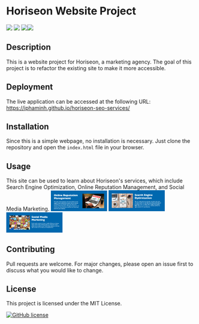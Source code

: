 # Horiseon Website Project
![](https://img.shields.io/badge/GitHub-100000?style=for-the-badge&logo=github&logoColor=white)
![](https://img.shields.io/badge/mac%20os-000000?style=for-the-badge&logo=apple&logoColor=white)
![](https://img.shields.io/badge/HTML-239120?style=for-the-badge&logo=html5&logoColor=white)![](https://img.shields.io/badge/CSS-239120?&style=for-the-badge&logo=css3&logoColor=white)
## Description

This is a website project for Horiseon, a marketing agency. The goal of this project is to refactor the existing site to make it more accessible.

## Deployment

The live application can be accessed at the following URL: https://iphaminh.github.io/horiseon-seo-services/

## Installation

Since this is a simple webpage, no installation is necessary. Just clone the repository and open the `index.html` file in your browser.

## Usage

This site can be used to learn about Horiseon's services, which include Search Engine Optimization, Online Reputation Management, and Social Media Marketing.
<img src="Develop/assets/images/Online%20Reputation%20Management.png" width="150px">
<img src="Develop/assets/images/Search%20Engine%20Optimization.png" width="150px">
<img src="Develop/assets/images/Social%20Media%20Marketing.png" width="150px">

## Contributing

Pull requests are welcome. For major changes, please open an issue first to discuss what you would like to change.

## License

This project is licensed under the MIT License.

[![GitHub license](https://img.shields.io/github/license/Naereen/StrapDown.js.svg)](https://github.com/Naereen/StrapDown.js/blob/master/LICENSE) 
